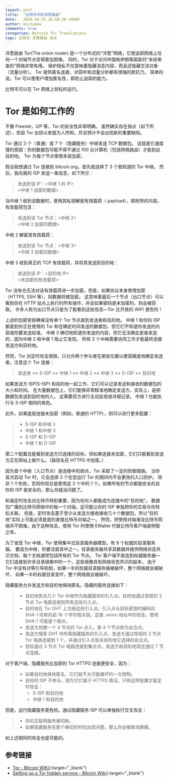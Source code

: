 ```yaml
---
layout: post
title:  "比特币中的洋葱路由"
date:   2018-10-25 16:50:30 +0800
author: mistydew
comments: true
categories: Bitcoin Tor Translations
tags: 比特币 洋葱路由 译文
---
```

洋葱路由 Tor(The onion router) 是一个分布式的“洋葱”网络，它使追踪网络上任何一个对端节点变得更加困难。
同时，Tor 对于访问中国和伊朗等国家的“未经审查的”网络非常有用。
保护隐私不仅意味着隐藏消息内容，而且还隐藏交流对象（流量分析）。
Tor 提供匿名连接，对窃听和流量分析都有很强的抵抗力。
简单的说，Tor 可以使用户增加匿名性，即防止追踪的能力。

比特币可以在 Tor 网络上轻松的运行。

# Tor 是如何工作的

不像 Freenet，I2P 等，Tor 的安全性非常明确。
虽然确实存在弱点（如下所述），但自 Tor 出现以来就为人所知，并且预计不会出现新的重要缺陷。

Tor 通过 3 个（普通）或 7 个（隐藏服务）中继发送 TCP 数据包。
这就是它速度慢的原因：你的数据包可能不得不通过 100 台计算机（包括网络路由）才能到达目的地。
Tor 为每个节点使用多层加密。

假设我想通过 Tor 连接到 bitcoin.org。首先我选择了 3 个我知道的 Tor 中继。
然后，我向我的 ISP 发送一条信息，如下所示：

> 发送到该 IP：<中继 1 的 IP><br>
> <中继 1 加密的数据>

当中继 1 收到该数据时，使用其私钥解密有效载荷（ payload），即附带的内容。有效载荷包含：

> 发送到该 Tor 节点：<中继 2><br>
> <中继 2 加密的数据>

中继 2 解密其有效载荷：

> 发送到该 Tor 节点：<中继 3><br>
> <中继 3 加密的数据>

中继 3 收到真正的 TCP 有效载荷，并将其发送到目的地：

> 发送到该 IP：<目的地 IP><br>
> <未加密的有效载荷>

Tor 没有也无法对该有效载荷进一步加密。但是，如果协议本身使用加密（HTTPS, SSH 等），则数据将被加密。
这意味着最后一个节点（出口节点）可以看到你在 HTTP 站点上执行的所有操作，并且如果密码是未加密的，则会被窃取。
许多人称为出口节点只是为了能看到这些信息—Tor 比开放的 WIFI 更危险！

上述的加密安排确保没有单个 Tor 节点直到发送者和目的地。
中继 1 和你的 ISP 都直到你正在使用的 Tor 和在确定时间发送的数据包，但它们不知道你发送的内容或你要发送给谁。
中继 3 确切地知道你发送的内容，但它无法确定是谁发送的，因为中继 2 和中继 1 阻止它发现。
所有 3 个中继需要协同工作才能最终连接发送方和目的地。

然而，Tor 对定时攻击很弱，只允许两个参与者在某些位置以便高精度地确定发送者。注意这个 Tor 连接：

> 发送者 <-> S-ISP <-> 中继 1 <-> 中继 2 <-> 中继 3 <-> D-ISP <-> 目的地

如果发送方 ISP(S-ISP) 和目的地一起工作，它们可以记录发送和接收的数据包的大小和时间。
在大量数据包上，它们能够非常精准地确定发送方，实际上，是把数据包发送到目的地的人。
这需要双方进行主动监视或详细记录。
中继 1 也能执行与 S-ISP 相同的角色。

此外，如果底层连接未加密（例如，普通的 HTTP），则可以进行更多配置：

> * S-ISP 和中继 3
> * 中继 1 和中继 3
> * S-ISP 和 D-ISP
> * 中继 1 和 D-ISP

第二个配置总能看到发送方已连接的目标，但如果连接未加密，它们只能看到发送方正在网站上做什么。（路径名在 HTTPS 中加密。）

因为首个中继（入口节点）是连接中的弱点，Tor 采取了一定的防御措施。
当你首次启动 Tor 时，它会选择 3 个在您运行 Tor 的期间内不会更改的入口防护。
除非 1 个失败，否则你将总是使用这 3 个中的 1 个。如果所有的节点都是安全的且你的 ISP 是安全的，那么你就没问题了。

和谐定时攻击对比特币特别重要，因为任何人都能成为连接中的“目的地”。
数据包广播到比特币网络中的每一个对端。这可能让你的 ISP 单独把你的交易与你轻松关联。
但是，定时攻击基于至少从发送方接收接收几十个数据包，所以“目的地”实际上可能必须是是的直接比特币对端之一。
然而，把使用对端淹没比特币网络并不困难。由于这种攻击，使用 Tor 时使用 EWallet 代替比特币客户端是明智之举。

为了发现 Tor 中继，Tor 使用集中式目录服务器模型。有 9 个权威的目录服务器。
要成为中继，你要注册其中之一。目录服务器共享其数据并提供网络状态共识文档，每个文档通常包括所有的 Tor 节点。
Tor 客户端不直连到权威服务器—它们连接到许多目录镜像中的一个，这些镜像具有网络状态共识的副本。
由于 Tor 中没有对等引导机制，如果一半的权威目录服务器被破坏，整个网络就会被破坏，
如果一半的权威目录变坏，整个网络就会被破坏。

隐藏服务允许发送方和目的地保持匿名。隐藏的服务连接如下：

> * 目的地告诉几个 Tor 中继作为隐藏服务的引入点。目的地通过常规的 3 节点 Tor 电路连接到所有这些引入点。
> * 目的地在 Tor DHT 上注册这些引入点。引入点与目标密钥的编码的 SHA-1 哈希的前 16 个字符相关联。这是 .onion 地址中的信息。使用 SHA-1 可能是个弱点。
> * 发送方创建一个 4 节点的 Tor 点入。第 4 个节点称为会合点。
> * 发送方搜索 DHT 中所需隐藏服务的引入点。发送方通过常规的 3 节点 Tor 电路连接到 1 个，并通过引入点告诉目的地它选择的会合点。
> * 目标通过 3 节点 Tor 电路连接到集合点。发送方和目的地现在通过 7 节点连接。

对于客户端，隐藏服务比加密的 Tor HTTPS 连接更安全，因为：

>   * 如果目的地保持匿名，它们就不太可能被坏的一方控制。
> * 目标的 ISP 不参与，因为它们属于 HTTPS 情况。只有这样配置才能定时攻击：
>   * S-ISP 和目的地
>   * 中继 1 和目的地

但是，运行隐藏服务更危险。通过隐藏服务 ISP 可以单独执行交叉攻击：

> * 你的互联网服务被切断。
> * 如果隐藏服务在那个确切的时刻出现问题，那么你会被取消屏蔽。

如上述相同的攻击也是可能的。

## 参考链接

* [Tor - Bitcoin WiKi](https://en.bitcoin.it/wiki/Tor){:target="_blank"}
* [Setting up a Tor hidden service - Bitcoin Wiki](https://en.bitcoin.it/wiki/Setting_up_a_Tor_hidden_service){:target="_blank"}
